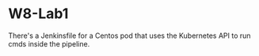 # W8-Lab1
There's a Jenkinsfile for a Centos pod that uses the Kubernetes API to run cmds inside the pipeline. 
